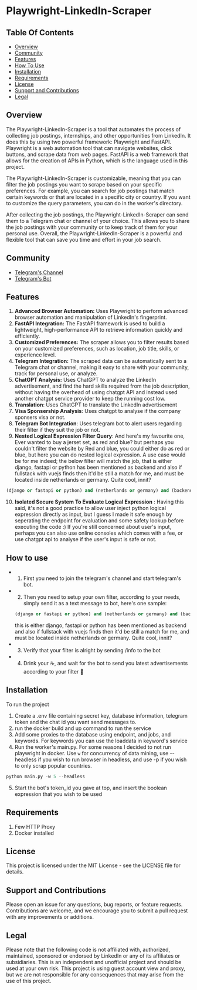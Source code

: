 # Playwright-LinkedIn-Scraper


## Table Of Contents
- [Overview](#overview)
- [Community](#community)
- [Features](#features)
- [How To Use](#how-to-use)
- [Installation](#installation)
- [Requirements](#requirements)
- [License](#license)
- [Support and Contributions](#support-and-contributions)
- [Legal](#legal)


## Overview

The Playwright-LinkedIn-Scraper is a tool that automates the process of collecting job postings, internships, and other opportunities from LinkedIn. It does this by using two powerful framework: Playwright and FastAPI. Playwright is a web automation tool that can navigate websites, click buttons, and scrape data from web pages. FastAPI is a web framework that allows for the creation of APIs in Python, which is the language used in this project.

The Playwright-LinkedIn-Scraper is customizable, meaning that you can filter the job postings you want to scrape based on your specific preferences. For example, you can search for job postings that match certain keywords or that are located in a specific city or country. If you want to customize the query parameters, you can do in the worker's directory.

After collecting the job postings, the Playwright-LinkedIn-Scraper can send them to a Telegram chat or channel of your choice. This allows you to share the job postings with your community or to keep track of them for your personal use. Overall, the Playwright-LinkedIn-Scraper is a powerful and flexible tool that can save you time and effort in your job search.


## Community
- [Telegram's Channel](https://t.me/linkedin_python)
- [Telegram's Bot](https://t.me/linkedin_python_bot)


## Features

1. **Advanced Browser Automation:** Uses Playwright to perform advanced browser automation and manipulation of LinkedIn's fingerprint.
2. **FastAPI Integration:** The FastAPI framework is used to build a lightweight, high-performance API to retrieve information quickly and efficiently.
3. **Customized Preferences:** The scraper allows you to filter results based on your customized preferences, such as location, job title, skills, or experience level.
4. **Telegram Integration:** The scraped data can be automatically sent to a Telegram chat or channel, making it easy to share with your community, track for personal use, or analyze.
5. **ChatGPT Analysis:** Uses ChatGPT to analyze the LinkedIn advertisement, and find the hard skills required from the job description, without having the overhead of using chatgpt API and instead used another chatgpt service provider to keep the running cost low.
6. **Translation**: Uses ChatGPT to translate the LinkedIn advertisement
7. **Visa Sponsership Analysis**: Uses chatgpt to analyse if the company sponsers visa or not.
8. **Telegram Bot Integration**: Uses telegram bot to alert users regarding their filter if they suit the job or not.
9. **Nested Logical Expression Filter Query**: And here's my favourite one, Ever wanted to buy a jerset set, as red and blue? but perhaps you couldn't filter the website by Red and blue, you could either do as red or blue, but here you can do nested logical expression. A use case would be for me indeed; the below filter will match the job, that is either django, fastapi or python has been mentioned as backend and also if fullstack with vuejs finds then it'd be still a match for me, and must be located inside netherlands or germany. Quite cool, innit?

```python 
(django or fastapi or python) and (netherlands or germany) and (backend or (fullstack and vuejs))
```

10. **Isolated Secure System To Evaluate Logical Expression** : Having this said, it's not a good practice to allow user inject python logical expression directly as input, but I guess I made it safe enough by seperating the endpoint for evaluation and some safety lookup before executing the code :) If you're still concerned about user's input, perhaps you can also use online consoles which comes with a fee, or use chatgpt api to analyse if the user's input is safe or not.



## How to use

- 1. First you need to join the telegram's channel and start telegram's bot.
- 2. Then you need to setup your own filter, according to your needs, simply send it as a text message to bot, here's one sample:
    ```python 
    (django or fastapi or python) and (netherlands or germany) and (backend or (fullstack and vuejs))
    ```
    this is either django, fastapi or python has been mentioned as backend and also if fullstack with vuejs finds then it'd be still a match for me, and must be located inside netherlands or germany. Quite cool, innit?
- 3. Verify that your filter is alright by sending /info to the bot
- 4. Drink your ☕, and wait for the bot to send you latest advertisements according to your filter 🚀

## Installation

To run the project
1. Create a .env file containing secret key, database information, telegram token and the chat id you want send messages to. 
2. run the docker build and up command to run the service
3. Add some proxies to the database using endpoint, and jobs, and keywords. For keywords you can use the loaddata in keyword's service
4. Run the worker's main.py. For some reasons I decided to not run playwright in docker. Use `w` for concurrency of data mining, use --headless if you wish to run browser in headless, and use -p if you wish to only scrap popular countries.
```python
python main.py -w 5 --headless
```
5. Start the bot's token_id you gave at top, and insert the boolean expression that you wish to be used


## Requirements

1. Few HTTP Proxy
2. Docker installed

## License

This project is licensed under the MIT License - see the LICENSE file for details.

## Support and Contributions

Please open an issue for any questions, bug reports, or feature requests. Contributions are welcome, and we encourage you to submit a pull request with any improvements or additions.

## Legal

Please note that the following code is not affiliated with, authorized, maintained, sponsored or endorsed by LinkedIn or any of its affiliates or subsidiaries. This is an independent and unofficial project and should be used at your own risk.
This project is using guest account view and proxy, but we are not responsible for any consequences that may arise from the use of this project.
